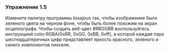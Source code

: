 ### Упражнение 1.5

Измените палитру программы lissajous так, чтобы изображение было 
зеленого цвета на черном фоне, чтобы быть более похожим на экран
осциллографа. Чтобы создать веб-цвет #RRGGBB воспользуйтесь инструкцией color.RGBA{0xRR, 0xGG, 0xBB, 0xff},
в которой каждая пара шестнадцатеричных цифр представляет яркость красного, зеленого и синего компонентов пикселя. 